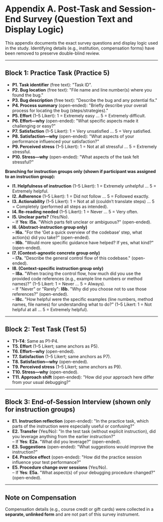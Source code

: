# Appendix A. Post-Task and Session-End Survey (Question Text and Display Logic)

This appendix documents the exact survey questions and display logic used in the study. Identifying details (e.g., institution, compensation forms) have been removed to preserve double-blind review.

---

## Block 1: Practice Task (Practice 5)

- **P1. Task identifier** (free text): "Task ID".
- **P2. Bug location** (free text): "File name and line number(s) where you found the bug."
- **P3. Bug description** (free text): "Describe the bug and any potential fix."
- **P4. Process summary** (open-ended): "Briefly describe your overall process for locating the bug (steps/strategies)."
- **P5. Effort** (1–5 Likert): 1 = Extremely easy … 5 = Extremely difficult.
- **P6. Effort—why** (open-ended): "What specific aspects made it challenging or easy?"
- **P7. Satisfaction** (1–5 Likert): 1 = Very unsatisfied … 5 = Very satisfied.
- **P8. Satisfaction—why** (open-ended): "What aspects of your performance influenced your satisfaction?"
- **P9. Perceived stress** (1–5 Likert): 1 = Not at all stressful … 5 = Extremely stressful.
- **P10. Stress—why** (open-ended): "What aspects of the task felt stressful?"

**Branching for instruction groups only (shown if participant was assigned to an instruction group):**

- **I1. Helpfulness of instruction** (1–5 Likert): 1 = Extremely unhelpful … 5 = Extremely helpful.
- **I2. Adherence** (1–5 Likert): 1 = Did not follow … 5 = Followed exactly.
- **I3. Actionability** (1–5 Likert): 1 = Not at all (couldn’t translate steps) … 5 = Completely (performed all steps as intended).
- **I4. Re-reading needed** (1–5 Likert): 1 = Never … 5 = Very often.
- **I5. Unclear parts?** (Yes/No).  
  – If **Yes**: **I5a.** "Which parts felt unclear or ambiguous?" (open-ended).
- **I6. (Abstract-instruction group only)**  
  – **I6a.** "For the ‘Get a quick overview of the codebase’ step, what action(s) did you take?" (open-ended).  
  – **I6b.** "Would more specific guidance have helped? If yes, what kind?" (open-ended).
- **I7. (Context-agnostic concrete group only)**  
  – **I7a.** "Describe the general control flow of this codebase." (open-ended).
- **I8. (Context-specific instruction group only)**  
  – **I8a.** "When tracing the control flow, how much did you use the provided code references (e.g., example line numbers or method names)?" (1–5 Likert: 1 = Never … 5 = Always).  
  – If "Never" or "Rarely": **I8b.** "Why did you choose not to use those references?" (open-ended).  
  – **I8c.** "How helpful were the specific examples (line numbers, method names, file names) for understanding what to do?" (1–5 Likert: 1 = Not helpful at all … 5 = Extremely helpful).

---

## Block 2: Test Task (Test 5)

- **T1–T4**: Same as P1–P4.  
- **T5. Effort** (1–5 Likert; same anchors as P5).  
- **T6. Effort—why** (open-ended).  
- **T7. Satisfaction** (1–5 Likert; same anchors as P7).  
- **T8. Satisfaction—why** (open-ended).  
- **T9. Perceived stress** (1–5 Likert; same anchors as P9).  
- **T10. Stress—why** (open-ended).  
- **T11. Approach shift** (open-ended): "How did your approach here differ from your usual debugging?"

---

## Block 3: End-of-Session Interview (shown only for instruction groups)

- **E1. Instruction reflection** (open-ended): "In the practice task, which parts of the instruction were especially useful or confusing?"
- **E2. Transfer** (Yes/No): "In the test task (without explicit instruction), did you leverage anything from the earlier instruction?"  
  – If **Yes**: **E2a.** "What did you leverage?" (open-ended).
- **E3. Suggestions** (open-ended): "What suggestions would improve the instruction?"
- **E4. Practice effect** (open-ended): "How did the practice session influence your test performance?"
- **E5. Procedure change over sessions** (Yes/No).  
  – If **Yes**: **E5a.** "What aspect(s) of your debugging procedure changed?" (open-ended).

---

## Note on Compensation

Compensation details (e.g., course credit or gift cards) were collected in a **separate, unlinked form** and are not part of this survey instrument.
